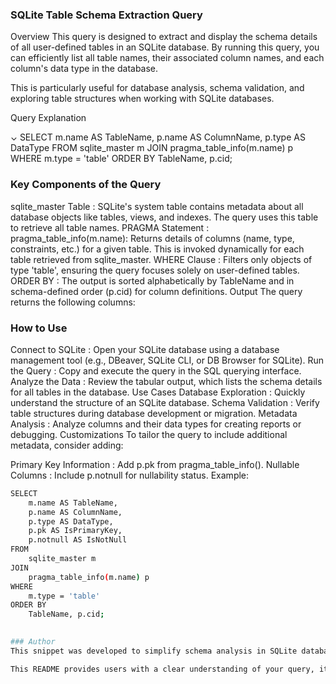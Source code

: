 ### SQLite Table Schema Extraction Query
Overview
This query is designed to extract and display the schema details of all user-defined tables in an SQLite database. By running this query, you can efficiently list all table names, their associated column names, and each column's data type in the database.

This is particularly useful for database analysis, schema validation, and exploring table structures when working with SQLite databases.

Query Explanation

⌄
SELECT
    m.name AS TableName,
    p.name AS ColumnName,
    p.type AS DataType
FROM
    sqlite_master m
JOIN
    pragma_table_info(m.name) p
WHERE
    m.type = 'table'
ORDER BY
    TableName, p.cid;

    
### Key Components of the Query
sqlite_master Table :
SQLite's system table contains metadata about all database objects like tables, views, and indexes.
The query uses this table to retrieve all table names.
PRAGMA Statement :
pragma_table_info(m.name): Returns details of columns (name, type, constraints, etc.) for a given table.
This is invoked dynamically for each table retrieved from sqlite_master.
WHERE Clause :
Filters only objects of type 'table', ensuring the query focuses solely on user-defined tables.
ORDER BY :
The output is sorted alphabetically by TableName and in schema-defined order (p.cid) for column definitions.
Output
The query returns the following columns:


### How to Use
Connect to SQLite : Open your SQLite database using a database management tool (e.g., DBeaver, SQLite CLI, or DB Browser for SQLite).
Run the Query : Copy and execute the query in the SQL querying interface.
Analyze the Data : Review the tabular output, which lists the schema details for all tables in the database.
Use Cases
Database Exploration : Quickly understand the structure of an SQLite database.
Schema Validation : Verify table structures during database development or migration.
Metadata Analysis : Analyze columns and their data types for creating reports or debugging.
Customizations
To tailor the query to include additional metadata, consider adding:

Primary Key Information : Add p.pk from pragma_table_info().
Nullable Columns : Include p.notnull for nullability status.
Example:

``` bash
SELECT
    m.name AS TableName,
    p.name AS ColumnName,
    p.type AS DataType,
    p.pk AS IsPrimaryKey,
    p.notnull AS IsNotNull
FROM
    sqlite_master m
JOIN
    pragma_table_info(m.name) p
WHERE
    m.type = 'table'
ORDER BY
    TableName, p.cid;

    
### Author
This snippet was developed to simplify schema analysis in SQLite databases. Contributions and suggestions are welcome. Feel free to adapt this query to suit your needs.

This README provides users with a clear understanding of your query, its purpose, and how to use it effectively. If you have additional requirements or examples, feel free to let me know!
